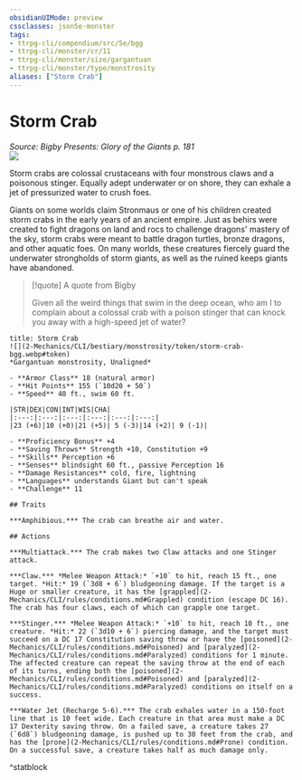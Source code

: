 ```yaml
---
obsidianUIMode: preview
cssclasses: json5e-monster
tags:
- ttrpg-cli/compendium/src/5e/bgg
- ttrpg-cli/monster/cr/11
- ttrpg-cli/monster/size/gargantuan
- ttrpg-cli/monster/type/monstrosity
aliases: ["Storm Crab"]
---
```

# Storm Crab
*Source: Bigby Presents: Glory of the Giants p. 181*  
![](2-Mechanics/CLI/bestiary/monstrosity/img/storm-crab.webp#right)

Storm crabs are colossal crustaceans with four monstrous claws and a poisonous stinger. Equally adept underwater or on shore, they can exhale a jet of pressurized water to crush foes.

Giants on some worlds claim Stronmaus or one of his children created storm crabs in the early years of an ancient empire. Just as behirs were created to fight dragons on land and rocs to challenge dragons' mastery of the sky, storm crabs were meant to battle dragon turtles, bronze dragons, and other aquatic foes. On many worlds, these creatures fiercely guard the underwater strongholds of storm giants, as well as the ruined keeps giants have abandoned.

> [!quote] A quote from Bigby  
> 
> Given all the weird things that swim in the deep ocean, who am I to complain about a colossal crab with a poison stinger that can knock you away with a high-speed jet of water?


```ad-statblock
title: Storm Crab
![](2-Mechanics/CLI/bestiary/monstrosity/token/storm-crab-bgg.webp#token)
*Gargantuan monstrosity, Unaligned*

- **Armor Class** 18 (natural armor)
- **Hit Points** 155 (`10d20 + 50`) 
- **Speed** 40 ft., swim 60 ft.

|STR|DEX|CON|INT|WIS|CHA|
|:---:|:---:|:---:|:---:|:---:|:---:|
|23 (+6)|10 (+0)|21 (+5)| 5 (-3)|14 (+2)| 9 (-1)|

- **Proficiency Bonus** +4
- **Saving Throws** Strength +10, Constitution +9
- **Skills** Perception +6
- **Senses** blindsight 60 ft., passive Perception 16
- **Damage Resistances** cold, fire, lightning
- **Languages** understands Giant but can't speak
- **Challenge** 11

## Traits

***Amphibious.*** The crab can breathe air and water.

## Actions

***Multiattack.*** The crab makes two Claw attacks and one Stinger attack.

***Claw.*** *Melee Weapon Attack:* `+10` to hit, reach 15 ft., one target. *Hit:* 19 (`3d8 + 6`) bludgeoning damage. If the target is a Huge or smaller creature, it has the [grappled](2-Mechanics/CLI/rules/conditions.md#Grappled) condition (escape DC 16). The crab has four claws, each of which can grapple one target.

***Stinger.*** *Melee Weapon Attack:* `+10` to hit, reach 10 ft., one creature. *Hit:* 22 (`3d10 + 6`) piercing damage, and the target must succeed on a DC 17 Constitution saving throw or have the [poisoned](2-Mechanics/CLI/rules/conditions.md#Poisoned) and [paralyzed](2-Mechanics/CLI/rules/conditions.md#Paralyzed) conditions for 1 minute. The affected creature can repeat the saving throw at the end of each of its turns, ending both the [poisoned](2-Mechanics/CLI/rules/conditions.md#Poisoned) and [paralyzed](2-Mechanics/CLI/rules/conditions.md#Paralyzed) conditions on itself on a success.

***Water Jet (Recharge 5-6).*** The crab exhales water in a 150-foot line that is 10 feet wide. Each creature in that area must make a DC 17 Dexterity saving throw. On a failed save, a creature takes 27 (`6d8`) bludgeoning damage, is pushed up to 30 feet from the crab, and has the [prone](2-Mechanics/CLI/rules/conditions.md#Prone) condition. On a successful save, a creature takes half as much damage only.
```
^statblock